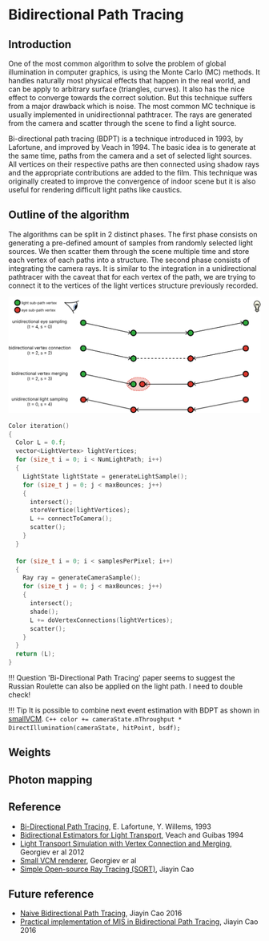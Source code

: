 # Bidirectional Path Tracing

## Introduction

One of the most common algorithm to solve the problem of global illumination in computer graphics, is using the Monte Carlo (MC) methods. It handles naturally most physical effects that happen in the real world, and can be apply to arbitrary surface (triangles, curves). It also has the nice effect to converge towards the correct solution. But this technique suffers from a major drawback which is noise. The most common MC technique is usually implemented in unidirectionnal pathtracer. The rays are generated from the camera and scatter through the scene to find a light source.

Bi-directional path tracing (BDPT) is a technique introduced in 1993, by Lafortune, and improved by Veach in 1994. The basic idea is to generate at the same time, paths from the camera and a set of selected light sources. All vertices on their respective paths are then connected using shadow rays and the appropriate contributions are added to the film. This technique was originally created to improve the convergence of indoor scene but it is also useful for rendering difficult light paths like caustics.

## Outline of the algorithm

The algorithms can be split in 2 distinct phases. The first phase consists on generating a pre-defined amount of samples from randomly selected light sources. We then scatter them through the scene multiple time and store each vertex of each paths into a structure. The second phase consists of integrating the camera rays. It is similar to the integration in a unidirectional pathtracer with the caveat that for each vertex of the path, we are trying to connect it to the vertices of the light vertices structure previously recorded.

![](./bdpt-path.svg)

```C++
Color iteration()
{
  Color L = 0.f;
  vector<LightVertex> lightVertices;
  for (size_t i = 0; i < NumLightPath; i++)
  {
    LightState lightState = generateLightSample();
    for (size_t j = 0; j < maxBounces; j++)
    {
      intersect();
      storeVertice(lightVertices);
      L += connectToCamera();
      scatter();
    }
  }

  for (size_t i = 0; i < samplesPerPixel; i++)
  {
    Ray ray = generateCameraSample();
    for (size_t j = 0; j < maxBounces; j++)
    {
      intersect();
      shade();
      L += doVertexConnections(lightVertices);
      scatter();
    }
  }
  return (L);
}
```

!!! Question
    'Bi-Directional Path Tracing' paper seems to suggest the Russian Roulette can also be applied on the light path. I need to double check!

!!! Tip
    It is possible to combine next event estimation with BDPT as shown in [smallVCM](https://github.com/SmallVCM/SmallVCM/blob/a13690f03d3414f76ba32b5f0e259e6e5d10ed7b/src/vertexcm.hxx#L491).
    ```C++
    color += cameraState.mThroughput *
                                DirectIllumination(cameraState, hitPoint, bsdf);
    ```

## Weights

## Photon mapping

## Reference
- [Bi-Directional Path Tracing](https://www.cs.princeton.edu/courses/archive/fall03/cs526/papers/lafortune93.pdf), E. Lafortune, Y. Willems, 1993
- [Bidirectional Estimators for Light Transport](https://www.cs.jhu.edu/~misha/ReadingSeminar/Papers/Veach94.pdf), Veach and Guibas 1994
- [Light Transport Simulation with Vertex Connection and Merging](https://cgg.mff.cuni.cz/~jaroslav/papers/2012-vcm/2012-vcm-paper.pdf), Georgiev er al 2012
- [Small VCM renderer](http://www.smallvcm.com/), Georgiev er al
- [Simple Open-source Ray Tracing (SORT)](https://sort-renderer.com/), Jiayin Cao

## Future reference
- [Naive Bidirectional Path Tracing](https://agraphicsguynotes.com/posts/naive_bidirectional_path_tracing/), Jiayin Cao 2016
- [Practical implementation of MIS in Bidirectional Path Tracing](https://agraphicsguynotes.com/posts/practical_implementation_of_mis_in_bidirectional_path_tracing/), Jiayin Cao 2016

